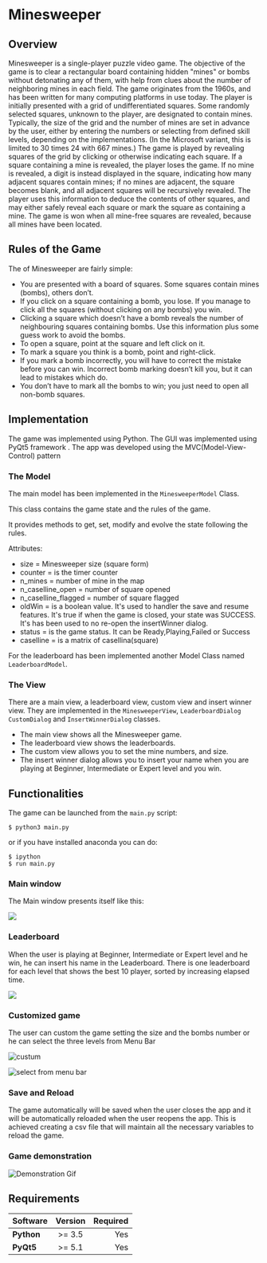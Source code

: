 # Minesweeper

## Overview
Minesweeper is a single-player puzzle video game. The objective of the game is to clear a rectangular board containing hidden "mines" or bombs without detonating any of them, with help from clues about the number of neighboring mines in each field. The game originates from the 1960s, and has been written for many computing platforms in use today.
The player is initially presented with a grid of undifferentiated squares. Some randomly selected squares, unknown to the player, are designated to contain mines. Typically, the size of the grid and the number of mines are set in advance by the user, either by entering the numbers or selecting from defined skill levels, depending on the implementations. (In the Microsoft variant, this is limited to 30 times 24 with 667 mines.)
The game is played by revealing squares of the grid by clicking or otherwise indicating each square. If a square containing a mine is revealed, the player loses the game. If no mine is revealed, a digit is instead displayed in the square, indicating how many adjacent squares contain mines; if no mines are adjacent, the square becomes blank, and all adjacent squares will be recursively revealed. The player uses this information to deduce the contents of other squares, and may either safely reveal each square or mark the square as containing a mine. The game is won when all mine-free squares are revealed, because all mines have been located.

## Rules of the Game
The of Minesweeper are fairly simple:
- You are presented with a board of squares. Some squares contain mines (bombs), others don’t.
- If you click on a square containing a bomb, you lose. If you manage to click all the squares (without clicking on any bombs) you win.
- Clicking a square which doesn’t have a bomb reveals the number of neighbouring squares containing bombs. Use this information plus some guess work to avoid the bombs.
- To open a square, point at the square and left click on it.
- To mark a square you think is a bomb, point and right-click.
- If you mark a bomb incorrectly, you will have to correct the mistake before you can win. Incorrect bomb marking doesn’t kill you, but it can lead to mistakes which do.
- You don’t have to mark all the bombs to win; you just need to open all non-bomb squares.

## Implementation
The game was implemented using Python. The GUI was implemented using PyQt5 framework .
The app was developed using the MVC(Model-View-Control) pattern

### The Model
The main model has been implemented in the `MinesweeperModel` Class.

This class contains the game state and the rules of the game.

It provides methods to get, set, modify and evolve the state following the rules.

Attributes:
- size = Minesweeper size (square form)
- counter = is the timer counter
- n_mines = number of mine in the map
- n_caselline_open = number of square opened
- n_caselline_flagged = number of square flagged
- oldWin = is a boolean value. It's used to handler the save and resume features. It's true if when the game is closed, your state was SUCCESS. It's has been used to no re-open the insertWinner dialog.
- status = is the game status. It can be Ready,Playing,Failed or Success
- caselline = is a matrix of casellina(square)

For the leaderboard has been implemented another Model Class named `LeaderboardModel`.

### The View
There are a main view, a leaderboard view, custom view and insert winner view.
They are implemented in the `MinesweeperView`, `LeaderboardDialog` `CustomDialog` and `InsertWinnerDialog` classes.
- The main view shows all the Minesweeper game.
- The leaderboard view shows the leaderboards.
- The custom view allows you to set the mine numbers, and size.
- The insert winner dialog allows you to insert your name when you are playing at Beginner, Intermediate or Expert level and you win.

## Functionalities
The game can be launched from the `main.py` script:
```
$ python3 main.py
```
or if you have installed anaconda you can do:
```
$ ipython
$ run main.py
```
### Main window
The Main window presents itself like this:

![ ](https://github.com/marcolos/Minesweeper/blob/master/git_image/gui.png)

### Leaderboard
When the user is playing at Beginner, Intermediate or Expert level and he win, he can insert his name in the Leaderboard. There is one leaderboard for each level that shows the best 10 player, sorted by increasing elapsed time. 

![ ](https://github.com/marcolos/Minesweeper/blob/master/git_image/leaderboard.png)

### Customized game 
The user can custom the game setting the size and the bombs number or he can select the three levels from Menu Bar 

![custum](https://github.com/marcolos/Minesweeper/blob/master/git_image/custom.png)

![select from menu bar](https://github.com/marcolos/Minesweeper/blob/master/git_image/select.png)

### Save and Reload
The game automatically will be saved when the user closes the app and it will be automatically reloaded when the user reopens the app. This is achieved creating a csv file that will maintain all the necessary variables to reload the game.

### Game demonstration

<img src="https://github.com/marcolos/Minesweeper/blob/master/git_image/play.gif" alt="Demonstration Gif" data-load="full">

## Requirements

| Software       | Version        | Required |
| -------------- |:--------------:| --------:|
| **Python**     |     >= 3.5     |    Yes   |
| **PyQt5**      |     >= 5.1     |    Yes   |
